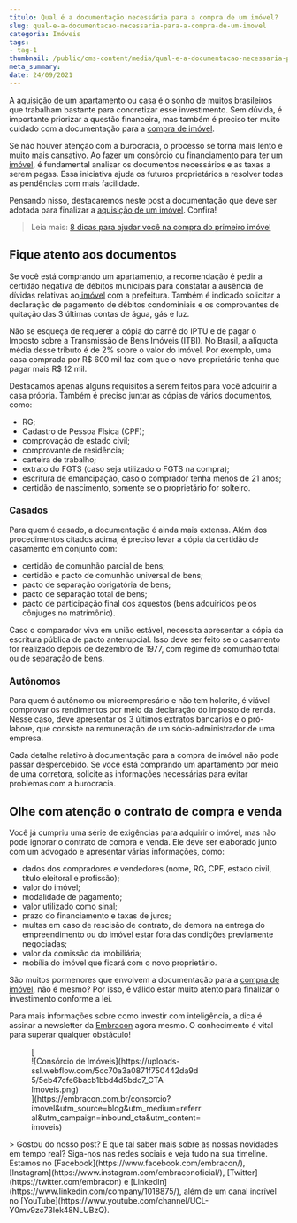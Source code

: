 ```yaml
---
titulo: Qual é a documentação necessária para a compra de um imóvel?
slug: qual-e-a-documentacao-necessaria-para-a-compra-de-um-imovel
categoria: Imóveis
tags:
- tag-1
thumbnail: /public/cms-content/media/qual-e-a-documentacao-necessaria-para-a-compra-de-um-imovel.jpeg
meta_summary: 
date: 24/09/2021
---
```

A [aquisição de um apartamento](https://www.embracon.com.br/blog/como-comprar-um-apartamento) ou [casa](https://www.embracon.com.br/blog/5-coisas-que-voce-precisa-saber-para-construir-uma-casa) é o sonho de muitos brasileiros que trabalham bastante para concretizar esse investimento. Sem dúvida, é importante priorizar a questão financeira, mas também é preciso ter muito cuidado com a documentação para a [compra de imóvel](https://www.embracon.com.br/blog/quero-comprar-uma-casa-ou-carro-com-consorcio-por-onde-comecar).

Se não houver atenção com a burocracia, o processo se torna mais lento e muito mais cansativo. Ao fazer um consórcio ou financiamento para ter um [imóvel](https://www.embracon.com.br/consorcio-de-imoveis), é fundamental analisar os documentos necessários e as taxas a serem pagas. Essa iniciativa ajuda os futuros proprietários a resolver todas as pendências com mais facilidade.

Pensando nisso, destacaremos neste post a documentação que deve ser adotada para finalizar a [aquisição de um imóvel](https://www.embracon.com.br/blog/vai-construir-uma-casa-descubra-quanto-vai-custar). Confira!

> Leia mais: [8 dicas para ajudar você na compra do primeiro imóvel](https://www.embracon.com.br/blog/8-dicas-compra-primeiro-imovel)

Fique atento aos documentos
---------------------------

Se você está comprando um apartamento, a recomendação é pedir a certidão negativa de débitos municipais para constatar a ausência de dívidas relativas ao[ imóvel](https://www.embracon.com.br/blog/hora-certa-comprar-imovel) com a prefeitura. Também é indicado solicitar a declaração de pagamento de débitos condominiais e os comprovantes de quitação das 3 últimas contas de água, gás e luz.

Não se esqueça de requerer a cópia do carnê do IPTU e de pagar o Imposto sobre a Transmissão de Bens Imóveis (ITBI). No Brasil, a alíquota média desse tributo é de 2% sobre o valor do imóvel. Por exemplo, uma casa comprada por R$ 600 mil faz com que o novo proprietário tenha que pagar mais R$ 12 mil.

Destacamos apenas alguns requisitos a serem feitos para você adquirir a casa própria. Também é preciso juntar as cópias de vários documentos, como:

- RG;
- Cadastro de Pessoa Física (CPF);
- comprovação de estado civil;
- comprovante de residência;
- carteira de trabalho;
- extrato do FGTS (caso seja utilizado o FGTS na compra);
- escritura de emancipação, caso o comprador tenha menos de 21 anos;
- certidão de nascimento, somente se o proprietário for solteiro.

### Casados

Para quem é casado, a documentação é ainda mais extensa. Além dos procedimentos citados acima, é preciso levar a cópia da certidão de casamento em conjunto com:

- certidão de comunhão parcial de bens;
- certidão e pacto de comunhão universal de bens;
- pacto de separação obrigatória de bens;
- pacto de separação total de bens;
- pacto de participação final dos aquestos (bens adquiridos pelos cônjuges no matrimônio).

Caso o comparador viva em união estável, necessita apresentar a cópia da escritura pública de pacto antenupcial. Isso deve ser feito se o casamento for realizado depois de dezembro de 1977, com regime de comunhão total ou de separação de bens.

### Autônomos

Para quem é autônomo ou microempresário e não tem holerite, é viável comprovar os rendimentos por meio da declaração do imposto de renda. Nesse caso, deve apresentar os 3 últimos extratos bancários e o pró-labore, que consiste na remuneração de um sócio-administrador de uma empresa.

Cada detalhe relativo à documentação para a compra de imóvel não pode passar despercebido. Se você está comprando um apartamento por meio de uma corretora, solicite as informações necessárias para evitar problemas com a burocracia.

Olhe com atenção o contrato de compra e venda
---------------------------------------------

Você já cumpriu uma série de exigências para adquirir o imóvel, mas não pode ignorar o contrato de compra e venda. Ele deve ser elaborado junto com um advogado e apresentar várias informações, como:

- dados dos compradores e vendedores (nome, RG, CPF, estado civil, título eleitoral e profissão);
- valor do imóvel;
- modalidade de pagamento;
- valor utilizado como sinal;
- prazo do financiamento e taxas de juros;
- multas em caso de rescisão de contrato, de demora na entrega do empreendimento ou do imóvel estar fora das condições previamente negociadas;
- valor da comissão da imobiliária;
- mobília do imóvel que ficará com o novo proprietário.

São muitos pormenores que envolvem a documentação para a [compra de imóvel](https://www.embracon.com.br/blog/consorcio-de-imoveis-vale-a-pena), não é mesmo? Por isso, é válido estar muito atento para finalizar o investimento conforme a lei.

Para mais informações sobre como investir com inteligência, a dica é assinar a newsletter da [Embracon](https://www.embracon.com.br/) agora mesmo. O conhecimento é vital para superar qualquer obstáculo!

<figure class="w-richtext-figure-type-image w-richtext-align-center" style="max-width:310px">[<div>![Consórcio de Imóveis](https://uploads-ssl.webflow.com/5cc70a3a0871f750442da9d5/5eb47cfe6bacb1bbd4d5bdc7_CTA-Imoveis.png)</div>](https://embracon.com.br/consorcio?imovel&utm_source=blog&utm_medium=referral&utm_campaign=inbound_cta&utm_content=imoveis)</figure>> Gostou do nosso post? E que tal saber mais sobre as nossas novidades em tempo real? Siga-nos nas redes sociais e veja tudo na sua timeline. Estamos no [Facebook](https://www.facebook.com/embracon/), [Instagram](https://www.instagram.com/embraconoficial/), [Twitter](https://twitter.com/embracon) e [LinkedIn](https://www.linkedin.com/company/1018875/), além de um canal incrível no [YouTube](https://www.youtube.com/channel/UCL-Y0mv9zc73Iek48NLUBzQ).

